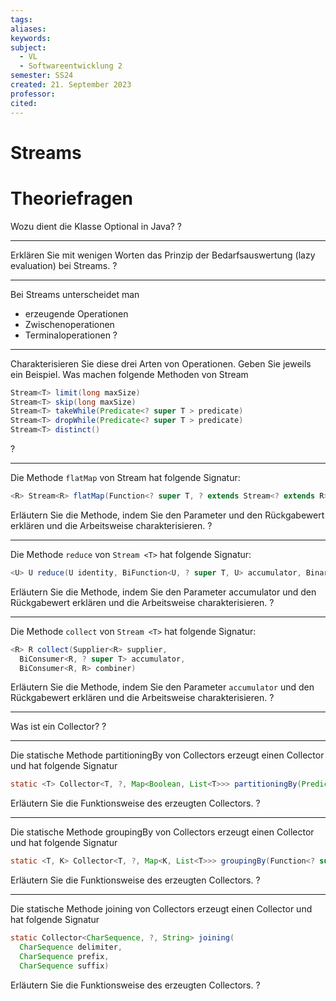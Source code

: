 ```yaml
---
tags: 
aliases: 
keywords: 
subject:
  - VL
  - Softwareentwicklung 2
semester: SS24
created: 21. September 2023
professor:
cited:
---
```

 

# Streams

# Theoriefragen

Wozu dient die Klasse Optional in Java?
?

---

Erklären Sie mit wenigen Worten das Prinzip der Bedarfsauswertung (lazy evaluation) bei Streams.
?

---

Bei Streams unterscheidet man
- erzeugende Operationen
- Zwischenoperationen
- Terminaloperationen
?

---

Charakterisieren Sie diese drei Arten von Operationen. Geben Sie jeweils ein Beispiel.
Was machen folgende Methoden von Stream<T>
```java
Stream<T> limit(long maxSize)
Stream<T> skip(long maxSize)
Stream<T> takeWhile(Predicate<? super T > predicate)
Stream<T> dropWhile(Predicate<? super T > predicate)
Stream<T> distinct()
```
?

---


Die Methode `flatMap` von Stream<T> hat folgende Signatur:
```java
<R> Stream<R> flatMap(Function<? super T, ? extends Stream<? extends R>> mapper)
```
Erläutern Sie die Methode, indem Sie den Parameter und den Rückgabewert erklären und die Arbeitsweise charakterisieren.
?

--- 

Die Methode `reduce` von `Stream <T>` hat folgende Signatur:
```java
<U> U reduce(U identity, BiFunction<U, ? super T, U> accumulator, Binaryoperator<U> combiner)
```
Erläutern Sie die Methode, indem Sie den Parameter accumulator und den Rückgabewert erklären und die Arbeitsweise charakterisieren.
?

---

Die Methode `collect` von `Stream <T>` hat folgende Signatur:
```java
<R> R collect(Supplier<R> supplier,
  BiConsumer<R, ? super T> accumulator,
  BiConsumer<R, R> combiner)
```
Erläutern Sie die Methode, indem Sie den Parameter `accumulator` und den Rückgabewert erklären und die Arbeitsweise charakterisieren.
?

---

Was ist ein Collector?
?

---

Die statische Methode partitioningBy von Collectors erzeugt einen Collector und hat folgende Signatur
```java
static <T> Collector<T, ?, Map<Boolean, List<T>>> partitioningBy(Predicate<? super T> predicate)
```
Erläutern Sie die Funktionsweise des erzeugten Collectors.
?

--- 

Die statische Methode groupingBy von Collectors erzeugt einen Collector und hat folgende Signatur
```java
static <T, K> Collector<T, ?, Map<K, List<T>>> groupingBy(Function<? super T, ? extends K> classifier)
```
Erläutern Sie die Funktionsweise des erzeugten Collectors.
?

--- 

Die statische Methode joining von Collectors erzeugt einen Collector und hat folgende Signatur
```java
static Collector<CharSequence, ?, String> joining(
  CharSequence delimiter,
  CharSequence prefix,
  CharSequence suffix)
```
Erläutern Sie die Funktionsweise des erzeugten Collectors.
?
